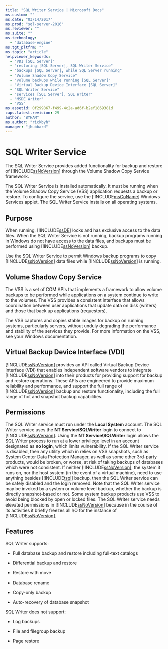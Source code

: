 ```yaml
---
title: "SQL Writer Service | Microsoft Docs"
ms.custom: ""
ms.date: "03/14/2017"
ms.prod: "sql-server-2016"
ms.reviewer: ""
ms.suite: ""
ms.technology: 
  - "database-engine"
ms.tgt_pltfrm: ""
ms.topic: "article"
helpviewer_keywords: 
  - "VDI [SQL Server]"
  - "restoring [SQL Server], SQL Writer Service"
  - "backups [SQL Server], while SQL Server running"
  - "Volume Shadow Copy Service"
  - "volume backups while running [SQL Server]"
  - "Virtual Backup Device Interface [SQL Server]"
  - "SQL Writer Service"
  - "services [SQL Server], SQL Writer"
  - "MSDE Writer"
  - "VSS"
ms.assetid: 0f299867-f499-4c2a-ad6f-b2ef1869381d
caps.latest.revision: 29
author: "BYHAM"
ms.author: "rickbyh"
manager: "jhubbard"
---
```

# SQL Writer Service
  The SQL Writer Service provides added functionality for backup and restore of [!INCLUDE[ssNoVersion](../../includes/ssnoversion-md.md)] through the Volume Shadow Copy Service framework.  
  
 The SQL Writer Service is installed automatically. It must be running when the Volume Shadow Copy Service (VSS) application requests a backup or restore. To configure the service, use the [!INCLUDE[msCoName](../../includes/msconame-md.md)] Windows Services applet. The SQL Writer Service installs on all operating systems.  
  
## Purpose  
 When running, [!INCLUDE[ssDE](../../includes/ssde-md.md)] locks and has exclusive access to the data files. When the SQL Writer Service is not running, backup programs running in Windows do not have access to the data files, and backups must be performed using [!INCLUDE[ssNoVersion](../../includes/ssnoversion-md.md)] backup.  
  
 Use the SQL Writer Service to permit Windows backup programs to copy [!INCLUDE[ssNoVersion](../../includes/ssnoversion-md.md)] data files while [!INCLUDE[ssNoVersion](../../includes/ssnoversion-md.md)] is running.  
  
## Volume Shadow Copy Service  
 The VSS is a set of COM APIs that implements a framework to allow volume backups to be performed while applications on a system continue to write to the volumes. The VSS provides a consistent interface that allows coordination between user applications that update data on disk (writers) and those that back up applications (requestors).  
  
 The VSS captures and copies stable images for backup on running systems, particularly servers, without unduly degrading the performance and stability of the services they provide. For more information on the VSS, see your Windows documentation.  
  
## Virtual Backup Device Interface (VDI)  
 [!INCLUDE[ssNoVersion](../../includes/ssnoversion-md.md)] provides an API called Virtual Backup Device Interface (VDI) that enables independent software vendors to integrate [!INCLUDE[ssNoVersion](../../includes/ssnoversion-md.md)] into their products for providing support for backup and restore operations. These APIs are engineered to provide maximum reliability and performance, and support the full range of [!INCLUDE[ssNoVersion](../../includes/ssnoversion-md.md)] backup and restore functionality, including the full range of hot and snapshot backup capabilities.  
  
## Permissions  
 The SQL Writer service must run under the **Local System** account. The SQL Writer service uses the **NT Service\SQLWriter** login to connect to [!INCLUDE[ssNoVersion](../../includes/ssnoversion-md.md)]. Using the **NT Service\SQLWriter** login allows the SQL Writer process to run at a lower privilege level in an account designated as **no login**, which limits vulnerability. If the SQL Writer service is disabled, then any utility which in relies on VSS snapshots, such as System Center Data Protection Manager, as well as some other 3rd-party products, would be broken, or worse, at risk of taking backups of databases which were not consistent. If neither [!INCLUDE[ssNoVersion](../../includes/ssnoversion-md.md)], the system it runs on, nor the host system (in the event of a virtual machine), need to use anything besides [!INCLUDE[tsql](../../includes/tsql-md.md)] backup, then the SQL Writer service can be safely disabled and the login removed.  Note that the SQL Writer service may be invoked by a system or volume level backup, whether the backup is directly snapshot-based or not. Some system backup products use VSS to avoid being blocked by open or locked files. The SQL Writer service needs elevated permissions in [!INCLUDE[ssNoVersion](../../includes/ssnoversion-md.md)] because in the course of its activities it briefly freezes all I/O for the instance of [!INCLUDE[ssNoVersion](../../includes/ssnoversion-md.md)].  
  
## Features  
 SQL Writer supports:  
  
-   Full database backup and restore including full-text catalogs  
  
-   Differential backup and restore  
  
-   Restore with move  
  
-   Database rename  
  
-   Copy-only backup  
  
-   Auto-recovery of database snapshot  
  
 SQL Writer does not support:  
  
-   Log backups  
  
-   File and filegroup backup  
  
-   Page restore  
  
  